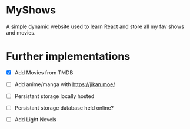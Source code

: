 # MyShows

A simple dynamic website used to learn React and store all my fav shows and movies.

# Further implementations

- [x] Add Movies from TMDB

- [ ] Add anime/manga with https://jikan.moe/

- [ ] Persistant storage locally hosted

- [ ] Persistant storage database held online?

- [ ] Add Light Novels
